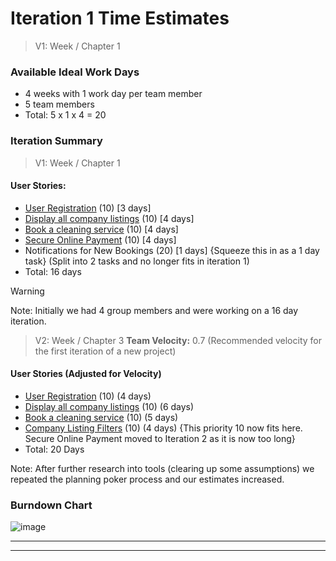 # Iteration 1 Time Estimates

>  V1: Week / Chapter 1 
### Available Ideal Work Days
- 4 weeks with 1 work day per team member
- 5 team members
- Total: 5 x 1 x 4 = 20 

### Iteration Summary
> V1: Week / Chapter 1
#### User Stories:
- [User Registration](user_stories/user_registration_and_profile_management.md) (10) [3 days] 
- [Display all company listings](user_stories/display_all_company_listings.md) (10) [4 days]
- [Book a cleaning service](user_stories/book_a_cleaning_service.md) (10) [4 days]
- [Secure Online Payment](user_stories/secure_online_payments.md) (10) [4 days]
- Notifications for New Bookings (20) [1 days] {Squeeze this in as a 1 day task} (Split into 2 tasks and no longer fits in iteration 1)
- Total: 16 days

> [!WARNING]
> Note: Initially we had 4 group members and were working on a 16 day iteration.

>V2: Week / Chapter 3
**Team Velocity:** 0.7 (Recommended velocity for the first iteration of a new project)
#### User Stories (Adjusted for Velocity)
- [User Registration](user_stories/user_registration_and_profile_management.md) (10) (4 days)
- [Display all company listings](user_stories/display_all_company_listings.md) (10) (6 days)
- [Book a cleaning service](user_stories/book_a_cleaning_service.md) (10) (5 days)
- [Company Listing Filters](user_stories/company_listing_filters.md) (10) (4 days) {This priority 10 now fits here. Secure Online Payment moved to Iteration 2 as it is now too long} 
- Total: 20 Days

Note: After further research into tools (clearing up some assumptions) we repeated the planning poker process and our estimates increased. 

### Burndown Chart
![image](https://github.com/user-attachments/assets/b9892a51-1367-4172-9403-f2afbbe9c676)

---
---

